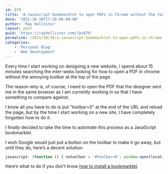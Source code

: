 ```yaml
---
id: 879
title: 'A Javascript bookmarklet to open PDFs in Chrome without the toolbar'
date: '2021-10-10T17:20:06-04:00'
author: 'Ray Hollister'
layout: post
guid: 'https://rayhollister.com/?p=879'
permalink: /2021/10/10/a-javascript-bookmarklet-to-open-pdfs-in-chrome-without-the-toolbar/
categories:
    - 'Personal Blog'
    - 'Web Development'
---
```


Every time I start working on designing a new website, I spend about 15 minutes searching the inter-webs looking for how to open a PDF in chrome without the annoying toolbar at the top of the page.

The reason why is, of course, I need to open the PDF that the designer sent me in the same browser as I am currently working in so that I have something to compare against.

I know all you have to do is put “toolbar=0” at the end of the URL and reload the page, but by the time I start working on a new site, I have completely forgotten how to do it.

I finally decided to take the time to automate this process as a JavaScript bookmarklet.

I wish Google would just put a button on the toolbar to make it go away, but until they do, here’s a decent solution:

```javascript
javascript: (function () { notoolbar = '#toolbar=0'; window.open(location + notoolbar)})()
```

Here’s what to do if you don’t know [how to install a bookmarklet](https://mreidsma.github.io/bookmarklets/installing.html).